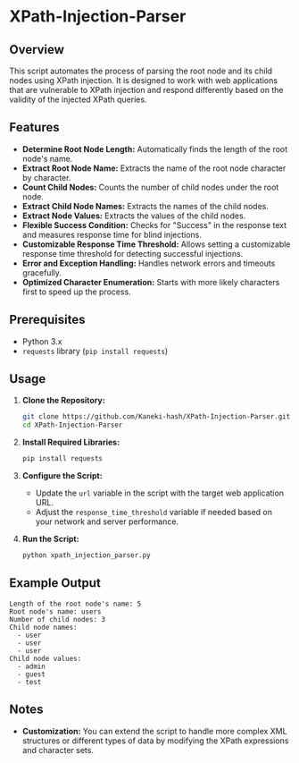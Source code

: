 # XPath-Injection-Parser

## Overview

This script automates the process of parsing the root node and its child nodes using XPath injection. It is designed to work with web applications that are vulnerable to XPath injection and respond differently based on the validity of the injected XPath queries.

## Features

- **Determine Root Node Length:** Automatically finds the length of the root node's name.
- **Extract Root Node Name:** Extracts the name of the root node character by character.
- **Count Child Nodes:** Counts the number of child nodes under the root node.
- **Extract Child Node Names:** Extracts the names of the child nodes.
- **Extract Node Values:** Extracts the values of the child nodes.
- **Flexible Success Condition:** Checks for "Success" in the response text and measures response time for blind injections.
- **Customizable Response Time Threshold:** Allows setting a customizable response time threshold for detecting successful injections.
- **Error and Exception Handling:** Handles network errors and timeouts gracefully.
- **Optimized Character Enumeration:** Starts with more likely characters first to speed up the process.

## Prerequisites

- Python 3.x
- `requests` library (`pip install requests`)

## Usage

1. **Clone the Repository:**

   ```bash
   git clone https://github.com/Kaneki-hash/XPath-Injection-Parser.git
   cd XPath-Injection-Parser
   ```

2. **Install Required Libraries:**

   ```bash
   pip install requests
   ```

3. **Configure the Script:**

   - Update the `url` variable in the script with the target web application URL.
   - Adjust the `response_time_threshold` variable if needed based on your network and server performance.

4. **Run the Script:**

   ```bash
   python xpath_injection_parser.py
   ```

## Example Output

```
Length of the root node's name: 5
Root node's name: users
Number of child nodes: 3
Child node names:
  - user
  - user
  - user
Child node values:
  - admin
  - guest
  - test
```

## Notes

- **Customization:** You can extend the script to handle more complex XML structures or different types of data by modifying the XPath expressions and character sets.
